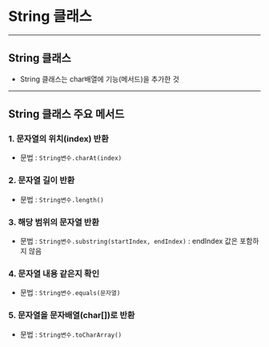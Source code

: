 # String 클래스

---

## String 클래스

- String 클래스는 char배열에 기능(메서드)을 추가한 것

---

## String 클래스 주요 메서드

### 1. 문자열의 위치(index) 반환

- 문법 : `String변수.charAt(index)`

### 2. 문자열 길이 반환

- 문법 : `String변수.length()`

### 3. 해당 범위의 문자열 반환

- 문법 : `String변수.substring(startIndex, endIndex)` : endIndex 값은 포함하지 않음

### 4. 문자열 내용 같은지 확인

- 문법 : `String변수.equals(문자열)`

### 5. 문자열을 문자배열(char[])로 반환

- 문법 : `String변수.toCharArray()`
